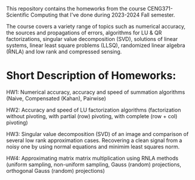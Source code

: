 This repository contains the homeworks from the course CENG371-Scientific Computing that I've done during 2023-2024 Fall semester.

The course covers a variety range of topics such as numerical accuracy, the sources and propagations of errors, algorithms for LU & QR factorizations, singular value decomposition (SVD), solutions of linear systems, linear least square problems (LLSQ), randomized linear algebra (RNLA) and low rank and compressed sensing.

# Short Description of Homeworks:

HW1: Numerical accuracy, accuracy and speed of summation algorithms (Naive, Compensated (Kahan), Pairwise)

HW2: Accuracy and speed of LU factorization algorithms (factorization without pivoting, with partial (row) pivoting, with complete (row + col) pivoting)

HW3: Singular value decomposition (SVD) of an image and comparison of several low rank approximation cases. Recovering a clean signal from a noisy one by using normal equations and minimim least squares norm.

HW4: Approximating matrix matrix multiplication using RNLA methods (uniform sampling, non-uniform sampling, Gauss (random) projections, orthogonal Gauss (random) projections) 
